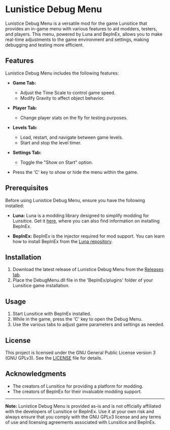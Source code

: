 # Lunistice Debug Menu

Lunistice Debug Menu is a versatile mod for the game Lunsitice that provides an in-game menu with various features to aid modders, testers, and players. This menu, powered by Luna and BepInEx, allows you to make real-time adjustments to the game environment and settings, making debugging and testing more efficient.

## Features
Lunistice Debug Menu includes the following features:

- **Game Tab:**
  - Adjust the Time Scale to control game speed.
  - Modify Gravity to affect object behavior.
  
- **Player Tab:**
  - Change player stats on the fly for testing purposes.
  
- **Levels Tab:**
  - Load, restart, and navigate between game levels.
  - Start and stop the level timer.
  
- **Settings Tab:**
  - Toggle the "Show on Start" option.

- Press the 'C' key to show or hide the menu within the game.

## Prerequisites
Before using Lunistice Debug Menu, ensure you have the following installed:

- **Luna:** Luna is a modding library designed to simplify modding for Lunsitice. Get it [here](https://github.com/g4pls/luna), where you can also find information on installing BepInEx.

- **BepInEx:** BepInEx is the injector required for mod support. You can learn how to install BepInEx from the [Luna repository](https://github.com/g4pls/luna).

## Installation
1. Download the latest release of Lunistice Debug Menu from the [Releases tab](https://github.com/g4pls/Lunistice-Debug-Menu/releases).
2. Place the DebugMenu.dll file in the 'BepInEx/plugins' folder of your Lunsitice game installation.

## Usage
1. Start Lunsitice with BepInEx installed.
2. While in the game, press the 'C' key to open the Debug Menu.
3. Use the various tabs to adjust game parameters and settings as needed.

## License
This project is licensed under the GNU General Public License version 3 (GNU GPLv3). See the [LICENSE](LICENSE) file for details.

## Acknowledgments
- The creators of Lunsitice for providing a platform for modding.
- The creators of BepInEx for their invaluable modding support.

---

**Note:** Lunistice Debug Menu is provided as-is and is not officially affiliated with the developers of Lunsitice or BepInEx. Use it at your own risk and always ensure that you comply with the GNU GPLv3 license and any terms of use and licensing agreements associated with Lunsitice and BepInEx.
